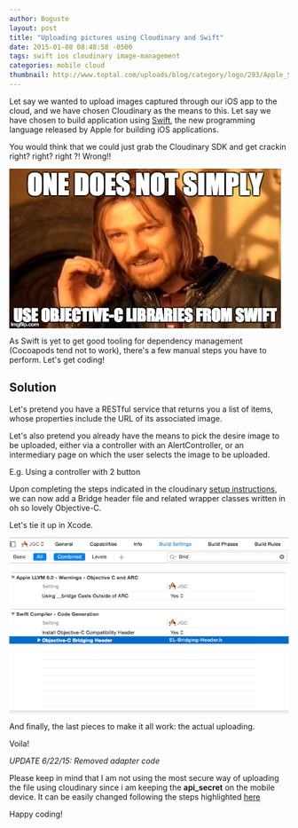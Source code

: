 ```yaml
---
author: Boguste
layout: post
title: "Uploading pictures using Cloudinary and Swift"
date: 2015-01-08 08:48:58 -0500
tags: swift ios cloudinary image-management
categories: mobile cloud
thumbnail: http://www.toptal.com/uploads/blog/category/logo/293/Apple_Swift_Logo.png
---
```


Let say we wanted to upload images captured through our iOS app to the cloud, and we have chosen Cloudinary as the means to this. Let say we have chosen to build application using [Swift](https://developer.apple.com/swift/), the new programming language released by Apple for building iOS applications.

You would think that we could just grab the Cloudinary SDK and get crackin right? right? right ?! Wrong!!

<img class="image" src="/assets/images/memes/objective-from-swift.jpg" align="middle" alt="Objectice-C and Swift"/>

As Swift is yet to get good tooling for dependency management (Cocoapods tend not to work), there's a few manual steps you have to perform. Let's get coding!

## <a name="solution"> Solution </a>

Let's pretend you have a RESTful service that returns you a list of items, whose properties include the URL of its associated image.

Let's also pretend you already have the means to pick the desire image to be uploaded, either via a controller with an AlertController, or an intermediary page on which the user selects the image to be uploaded.

E.g. Using a controller with 2 button
<script src="https://gist.github.com/bhameyie/b96c3a24e6b3c149d833.js"></script>

Upon completing the steps indicated in the cloudinary [setup instructions](https://github.com/cloudinary/cloudinary_ios#setup), we can now add a Bridge header file and related wrapper classes written in oh so lovely Objective-C.

<script src="https://gist.github.com/bhameyie/5e8cde38256ef3411834.js"></script>

Let's tie it up in Xcode.

<img class="image" src="/assets/images/posts/BridgingExample_cloudinary.png" align="middle" alt="Objectice-C and Swift"/>

And finally, the last pieces to make it all work: the actual uploading.

<script src="https://gist.github.com/bhameyie/55eb51b58e05d4096c95.js"></script>

Voila!

*UPDATE 6/22/15: Removed adapter code*

Please keep in mind that I am not using the most secure way of uploading the file using cloudinary since i am keeping the <strong>api_secret</strong> on the mobile device. It can be easily changed following the steps highlighted <a href="https://github.com/cloudinary/cloudinary_ios#safe-mobile-uploading">here</a>

Happy coding!
